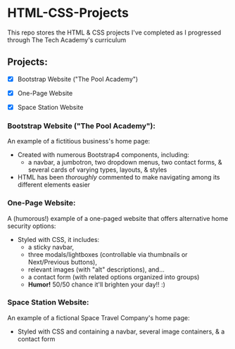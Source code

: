 # HTML-CSS-Projects
This repo stores the HTML & CSS projects I've completed as I progressed through The Tech Academy's curriculum

## Projects:
- [x] Bootstrap Website ("The Pool Academy")
- [x] One-Page Website
- [x] Space Station Website


### Bootstrap Website ("The Pool Academy"):
An example of a fictitious business's home page:
- Created with numerous Bootstrap4 components, including:
  - a navbar, a jumbotron, two dropdown menus, two contact forms, & several cards of varying types, layouts, & styles
- HTML has been *thoroughly* commented to make navigating among its different elements easier

### One-Page Website:
A (humorous!) example of a one-paged website that offers alternative home security options:
- Styled with CSS, it includes:
  - a sticky navbar,
  - three modals/lightboxes (controllable via thumbnails or Next/Previous buttons),
  - relevant images (with "alt" descriptions), and...
  - a contact form (with related options organized into groups)
  - **Humor!**   50/50 chance it'll brighten your day!! :)

### Space Station Website:
An example of a fictional Space Travel Company's home page:
- Styled with CSS and containing a navbar, several image containers, & a contact form
